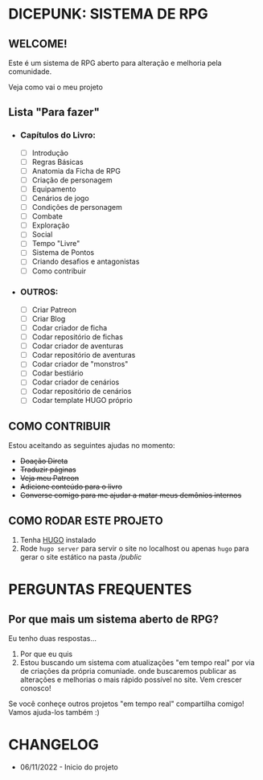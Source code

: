 # DICEPUNK: SISTEMA DE RPG 

## WELCOME!
Este é um sistema de RPG aberto para alteração e melhoria pela comunidade.

 Veja como vai o meu projeto

## Lista "Para fazer"

- ### Capítulos do Livro:
  - [ ] Introdução
  - [ ] Regras Básicas
  - [ ] Anatomia da Ficha de RPG
  - [ ] Criação de personagem
  - [ ] Equipamento
  - [ ] Cenários de jogo
  - [ ] Condições de personagem
  - [ ] Combate
  - [ ] Exploração
  - [ ] Social
  - [ ] Tempo "Livre"
  - [ ] Sistema de Pontos
  - [ ] Criando desafios e antagonistas
  - [ ] Como contribuir
- ### OUTROS:
  - [ ] Criar Patreon
  - [ ] Criar Blog
  - [ ] Codar criador de ficha
  - [ ] Codar repositório de fichas
  - [ ] Codar criador de aventuras 
  - [ ] Codar repositório de aventuras
  - [ ] Codar criador de "monstros"
  - [ ] Codar bestiário
  - [ ] Codar criador de cenários
  - [ ] Codar repositório de cenários
  - [ ] Codar template HUGO próprio

## COMO CONTRIBUIR
Estou aceitando as seguintes ajudas no momento:
- ~~Doação Direta~~
- ~~Traduzir páginas~~
- ~~Veja meu Patreon~~
- ~~Adicione conteúdo para o livro~~
- ~~Converse comigo para me ajudar a matar meus demônios internos~~

## COMO RODAR ESTE PROJETO
1. Tenha [HUGO](https://gohugo.io/) instalado
2. Rode ```hugo server``` para servir o site no localhost ou apenas ```hugo``` para gerar o site estático na pasta */public*


# PERGUNTAS FREQUENTES

## Por que mais um sistema aberto de RPG?

Eu tenho duas respostas...
 1. Por que eu quis
 2. Estou buscando um sistema com atualizações "em tempo real" por via de criações da própria comuniade. onde buscaremos publicar as alterações e melhorias o mais rápido possível no site. Vem crescer conosco!

Se você conheçe outros projetos "em tempo real" compartilha comigo! Vamos ajuda-los também :)

# CHANGELOG
- 06/11/2022 - Inicio do projeto